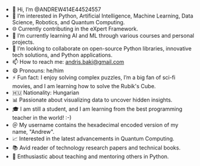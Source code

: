 - 👋 Hi, I’m @ANDREW414E44524557
- 👀 I’m interested in Python, Artificial Intelligence, Machine Learning, Data Science, Robotics, and Quantum Computing.
- 🌐 Currently contributing in the eXpert Framework.
- 🌱 I’m currently learning AI and ML through various courses and personal projects.
- 💞️ I’m looking to collaborate on open-source Python libraries, innovative tech solutions, and Python applications.
- 📫 How to reach me: andris.baki@gmail.com
- 😄 Pronouns: he/him
- ⚡ Fun fact: I enjoy solving complex puzzles, I’m a big fan of sci-fi movies, and I am learning how to solve the Rubik's Cube.
- 🇭🇺 Nationality: Hungarian
- 📊 Passionate about visualizing data to uncover hidden insights.
- 🎓 I am still a student, and I am learning from the best programming teacher in the world! :-)
- ＠ My username contains the hexadecimal encoded version of my name, "Andrew".
- 📈 Interested in the latest advancements in Quantum Computing.
- 📚 Avid reader of technology research papers and technical books.
- 🌟 Enthusiastic about teaching and mentoring others in Python.
